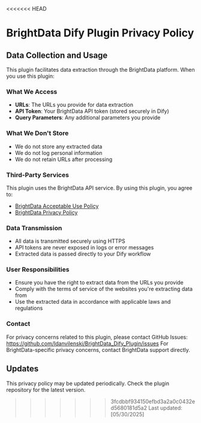 <<<<<<< HEAD

# BrightData Dify Plugin Privacy Policy

## Data Collection and Usage

This plugin facilitates data extraction through the BrightData platform. When you use this plugin:

### What We Access
- **URLs**: The URLs you provide for data extraction
- **API Token**: Your BrightData API token (stored securely in Dify)
- **Query Parameters**: Any additional parameters you provide

### What We Don't Store
- We do not store any extracted data
- We do not log personal information
- We do not retain URLs after processing

### Third-Party Services
This plugin uses the BrightData API service. By using this plugin, you agree to:
- [BrightData Acceptable Use Policy](https://brightdata.com/acceptable-use-policy)
- [BrightData Privacy Policy](https://brightdata.com/privacy)

### Data Transmission
- All data is transmitted securely using HTTPS
- API tokens are never exposed in logs or error messages
- Extracted data is passed directly to your Dify workflow

### User Responsibilities
- Ensure you have the right to extract data from the URLs you provide
- Comply with the terms of service of the websites you're extracting data from
- Use the extracted data in accordance with applicable laws and regulations

### Contact
For privacy concerns related to this plugin, please contact GitHub Issues: https://github.com/Idanvilenski/BrightData_Dify_Plugin/issues
For BrightData-specific privacy concerns, contact BrightData support directly.

## Updates
This privacy policy may be updated periodically. Check the plugin repository for the latest version.

>>>>>>> 3fcdbbf934150efbd3a2a0c0432ed5680181d5a2
Last updated: [05/30/2025]
